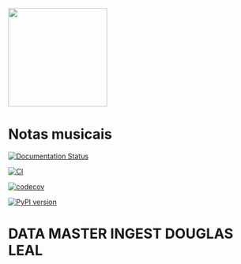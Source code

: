 <img src="https://dtmaster-ingest-douglasleal.readthedocs.io/en/latest/assets/sabre.png" width="200">

# Notas musicais

[![Documentation Status](https://readthedocs.org/projects/dtmaster-ingest-douglasleal/badge/?version=latest)](https://dtmaster-ingest-douglasleal.readthedocs.io/en/latest/?badge=latest)

[![CI](https://github.com/lealdouglas/dtmaster-ingest-douglasleal/actions/workflows/pipeline.yml/badge.svg)](https://github.com/lealdouglas/dtmaster-ingest-douglasleal/actions/workflows/pipeline.yml)

[![codecov](https://codecov.io/gh/lealdouglas/dtmaster-ingest-douglasleal/graph/badge.svg?token=HOQYXV92XJ)](https://codecov.io/gh/lealdouglas/dtmaster-ingest-douglasleal)

[![PyPI version](https://badge.fury.io/py/dtmaster-ingest-douglasleal.svg)](https://badge.fury.io/py/dtmaster-ingest-douglasleal)

# DATA MASTER INGEST DOUGLAS LEAL
